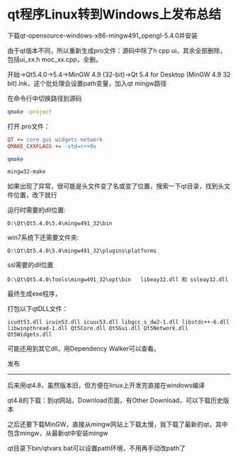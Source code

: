 # qt程序Linux转到Windows上发布总结



 

下载qt-opensource-windows-x86-mingw491_opengl-5.4.0并安装

由于qt版本不同，所以重新生成pro文件：源码中除了h cpp ui，其余全部删除，包括ui_xx.h moc_xx.cpp，全删。

开始->Qt5.4.0->5.4->MinGW 4.9 (32-bit)->Qt 5.4 for Desktop (MinGW 4.9 32 bit).lnk，这个批处理会设置path变量，加入qt mingw路径

在命令行中切换路径到源码

```bash
qmake -project
```

打开.pro文件：

```ini
QT += core gui widgets network
QMAKE_CXXFLAGS += -std=c++0x
```

```bash
qmake

mingw32-make
```


如果出现了异常，很可能是头文件变了名或变了位置，搜索一下qt目录，找到头文件位置，改下就行

运行时需要的dll位置:

```text
D:\Qt\Qt5.4.0\5.4\mingw491_32\bin
```

win7系统下还需要文件夹:

```text
D:\Qt\Qt5.4.0\5.4\mingw491_32\plugins\platforms
```


ssl需要的dll位置

```text
D:\Qt\Qt5.4.0\Tools\mingw491_32\opt\bin   libeay32.dll 和 ssleay32.dll
```

最终生成exe程序，

打包以下qtDLL文件：

```text
icudt53.dll icuin53.dll icuuc53.dll libgcc_s_dw2-1.dll libstdc++-6.dll libwinpthread-1.dll Qt5Core.dll Qt5Gui.dll Qt5Network.dll Qt5Widgets.dll
```


可能还用到其它dll，用Dependency Walker可以查看。

发布


---





后来用qt4.8，虽然版本旧，但方便在linux上开发完直接在windows编译

qt4.8的下载：到qt网站，Download页面，有Other Download，可以下载历史版本

之后还要下载MinGW，直接从mingw网站上下载太慢，我下载了最新的qt，其中包含mingw，从最新qt中安装mingw

qt目录下bin/qtvars.bat可以设置path环境，不用再手动改path了

 

 